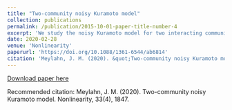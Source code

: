 ```yaml
---
title: "Two-community noisy Kuramoto model"
collection: publications
permalink: /publication/2015-10-01-paper-title-number-4
excerpt: 'We study the noisy Kuramoto model for two interacting communities of oscillators, where we allow the interaction in and between communities to be positive or negative (but not zero). We find that, in the thermodynamic limit where the size of the two communities tends to infinity, this model exhibits unstable non-symmetric synchronized solutions that bifurcate from the symmetric synchronized solution corresponding to the one-community noisy Kuramoto model, even in the case where the phase difference between the communities is zero and the interaction strengths are symmetric. The solutions are given by fixed points of a dynamical system. We find a critical condition for existence of a bifurcation line, as well as a pair of equations determining the bifurcation line as a function of the interaction strengths. Using the latter we are able to classify the types of solutions that are possible and thereby identify the phase diagram of the system. We also analyze properties of the bifurcation line in the phase diagram and its derivatives, calculate the asymptotics, and analyze the synchronization level on the bifurcation line. Part of the proofs are numerically assisted. Lastly, we present some simulations illustrating the stability of the various solutions as well as the possible transitions between these solutions.'
date: 2020-02-28
venue: 'Nonlinearity'
paperurl: 'https://doi.org/10.1088/1361-6544/ab6814'
citation: 'Meylahn, J. M. (2020). &quot;Two-community noisy Kuramoto model.&quot; <i>Nonlinearity</i>. 33(4), 1847.'
---
```


[Download paper here](https://doi.org/10.1088/1361-6544/ab6814)

Recommended citation: Meylahn, J. M. (2020). Two-community noisy Kuramoto model. Nonlinearity, 33(4), 1847.

